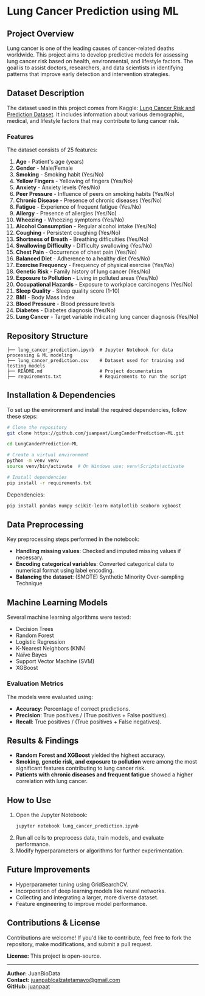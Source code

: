 # Lung Cancer Prediction using ML

## Project Overview
Lung cancer is one of the leading causes of cancer-related deaths worldwide. This project aims to develop predictive models for assessing lung cancer risk based on health, environmental, and lifestyle factors. The goal is to assist doctors, researchers, and data scientists in identifying patterns that improve early detection and intervention strategies.

## Dataset Description
The dataset used in this project comes from Kaggle: [Lung Cancer Risk and Prediction Dataset](https://www.kaggle.com/datasets/ankushpanday1/lung-cancer-risk-and-prediction-dataset). It includes information about various demographic, medical, and lifestyle factors that may contribute to lung cancer risk.

### Features
The dataset consists of 25 features:

1. **Age** - Patient's age (years)
2. **Gender** - Male/Female
3. **Smoking** - Smoking habit (Yes/No)
4. **Yellow Fingers** - Yellowing of fingers (Yes/No)
5. **Anxiety** - Anxiety levels (Yes/No)
6. **Peer Pressure** - Influence of peers on smoking habits (Yes/No)
7. **Chronic Disease** - Presence of chronic diseases (Yes/No)
8. **Fatigue** - Experience of frequent fatigue (Yes/No)
9. **Allergy** - Presence of allergies (Yes/No)
10. **Wheezing** - Wheezing symptoms (Yes/No)
11. **Alcohol Consumption** - Regular alcohol intake (Yes/No)
12. **Coughing** - Persistent coughing (Yes/No)
13. **Shortness of Breath** - Breathing difficulties (Yes/No)
14. **Swallowing Difficulty** - Difficulty swallowing (Yes/No)
15. **Chest Pain** - Occurrence of chest pain (Yes/No)
16. **Balanced Diet** - Adherence to a healthy diet (Yes/No)
17. **Exercise Frequency** - Frequency of physical exercise (Yes/No)
18. **Genetic Risk** - Family history of lung cancer (Yes/No)
19. **Exposure to Pollution** - Living in polluted areas (Yes/No)
20. **Occupational Hazards** - Exposure to workplace carcinogens (Yes/No)
21. **Sleep Quality** - Sleep quality score (1-10)
22. **BMI** - Body Mass Index
23. **Blood Pressure** - Blood pressure levels
24. **Diabetes** - Diabetes diagnosis (Yes/No)
25. **Lung Cancer** - Target variable indicating lung cancer diagnosis (Yes/No)

## Repository Structure
```
├── lung_cancer_prediction.ipynb  # Jupyter Notebook for data processing & ML modeling
├── lung_cancer_prediction.csv    # Dataset used for training and testing models
├── README.md                     # Project documentation
├── requirements.txt              # Requirements to run the script
```

## Installation & Dependencies
To set up the environment and install the required dependencies, follow these steps:

```bash
# Clone the repository
git clone https://github.com/juanpaat/LungCanderPrediction-ML.git

cd LungCanderPrediction-ML

# Create a virtual environment
python -m venv venv
source venv/bin/activate  # On Windows use: venv\Scripts\activate

# Install dependencies
pip install -r requirements.txt
```

Dependencies:
```bash
pip install pandas numpy scikit-learn matplotlib seaborn xgboost
```

## Data Preprocessing
Key preprocessing steps performed in the notebook:
- **Handling missing values**: Checked and imputed missing values if necessary.
- **Encoding categorical variables**: Converted categorical data to numerical format using label encoding.
- **Balancing the dataset**: (SMOTE) Synthetic Minority Over-sampling Technique 

## Machine Learning Models
Several machine learning algorithms were tested:
- Decision Trees
- Random Forest
- Logistic Regression
- K-Nearest Neighbors (KNN)
- Naïve Bayes
- Support Vector Machine (SVM)
- XGBoost

### Evaluation Metrics
The models were evaluated using:
- **Accuracy**: Percentage of correct predictions.
- **Precision**: True positives / (True positives + False positives).
- **Recall**: True positives / (True positives + False negatives).

## Results & Findings
- **Random Forest and XGBoost** yielded the highest accuracy.
- **Smoking, genetic risk, and exposure to pollution** were among the most significant features contributing to lung cancer risk.
- **Patients with chronic diseases and frequent fatigue** showed a higher correlation with lung cancer.

## How to Use
1. Open the Jupyter Notebook:
   ```bash
   jupyter notebook lung_cancer_prediction.ipynb
   ```
2. Run all cells to preprocess data, train models, and evaluate performance.
3. Modify hyperparameters or algorithms for further experimentation.

## Future Improvements
- Hyperparameter tuning using GridSearchCV.
- Incorporation of deep learning models like neural networks.
- Collecting and integrating a larger, more diverse dataset.
- Feature engineering to improve model performance.

## Contributions & License
Contributions are welcome! If you'd like to contribute, feel free to fork the repository, make modifications, and submit a pull request.

**License:** This project is open-source.

---
**Author:** JuanBioData  
**Contact:** juanpabloalzatetamayo@gmail.com  
**GitHub:** [juanpaat](https://github.com/juanpaat)


